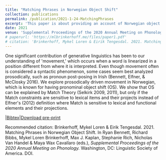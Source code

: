 ```yaml
---
title: "Matching Phrases in Norwegian Object Shift"
collection: publications
permalink: /publication/2021-1-24-MatchingPhrases
excerpt: 'This paper is about providing an account of Norwegian object shift within Match Theory. We show that Match Theory is well suited to account for the shifting of pronominal objects if the MATCH constraints are sensitive to lexical elements only. This observation is in contrast with Elfner's (2012) findings that MATCH should be sensitive to both lexical and functional elements.'
date: 2021
venue: 'Supplemental Proceedings of the 2020 Annual Meeting on Phonology.'
# paperurl: 'https://mlbrinkerhoff.me/files/paper1.pdf'
# citation: 'Brinkerhoff, Mykel Loren & Eirik Tengesdal. 2021. Matching Phrases in Norwegian Object Shift. In Ryan Bennett, Richard Bibbs, Mykel Loren Brinkerhoff, Max J. Kaplan, Stephanie Rich, Nicholas Van Handel & Maya Wax Cavallaro (eds.), *Supplemental Proceedings of the 2020 Annual Meeting on Phonology.* Washington, DC: Linguistic Society of America. DOI.'
---
```


One significant contribution of generative linguistics has been to our understanding of 'movement,' which occurs when a word is linearized in a position different from where it is interpreted. Even though movement often is considered a syntactic phenomenon, some cases seem best analyzed prosodically, such as pronoun post-posing in Irish (Bennett, Elfner, & McClosky 2016). We explore prosodically driven movement in Norwegian, which is known for having pronominal object shift (OS). We show that OS can be explained by Match Theory (Selkirk 2009, 2011), but only if the Match constraints are sensitive to lexical items and their projects instead of Elfner's (2012) definition where Match is sensitive to lexical and functional elements and their projections.

\|[Bibtex]()\|[Download pre-print]()

Recommended citation: Brinkerhoff, Mykel Loren & Eirik Tengesdal. 2021. Matching Phrases in Norwegian Object Shift. In Ryan Bennett, Richard Bibbs, Mykel Loren Brinkerhoff, Max J. Kaplan, Stephanie Rich, Nicholas Van Handel & Maya Wax Cavallaro (eds.), *Supplemental Proceedings of the 2020 Annual Meeting on Phonology.* Washington, DC: Linguistic Society of America. DOI.